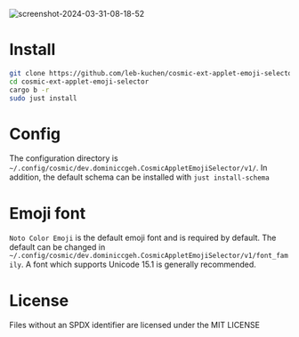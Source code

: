 ![screenshot-2024-03-31-08-18-52](https://github.com/leb-kuchen/cosmic-applet-emoji-selector/assets/102472435/496eae10-a889-46c4-b802-08c0aa4df078)

# Install

```sh
git clone https://github.com/leb-kuchen/cosmic-ext-applet-emoji-selector 
cd cosmic-ext-applet-emoji-selector 
cargo b -r
sudo just install
```

# Config

The configuration directory is `~/.config/cosmic/dev.dominiccgeh.CosmicAppletEmojiSelector/v1/`.
In addition, the default schema can be installed with `just install-schema`

# Emoji font

`Noto Color Emoji` is the default emoji font and is required by default.
The default can be changed in `~/.config/cosmic/dev.dominiccgeh.CosmicAppletEmojiSelector/v1/font_family`.
A font which supports Unicode 15.1 is generally recommended.

# License

Files without an SPDX identifier are licensed under the MIT LICENSE

